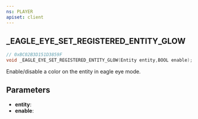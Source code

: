 ```yaml
---
ns: PLAYER
apiset: client
---
```

## _EAGLE_EYE_SET_REGISTERED_ENTITY_GLOW

```c
// 0xBC02B3D151D3859F
void _EAGLE_EYE_SET_REGISTERED_ENTITY_GLOW(Entity entity,BOOL enable);
```

Enable/disable a color on the entity in eagle eye mode.

## Parameters
* **entity**:
* **enable**:



